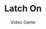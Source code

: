 ---
title: Latch On
subtitle: Video Game
image: /images/latch-on/index.png
color: "#6b9f93"
summary: >
  Latch On is a prototype game I developed which focuses on using a grappling 
  hook to navigate puzzles and platforms. Using the Unity engine, the game can 
  run quickly on a variety of platforms to accomodate the speedy gameplay.
redirect_from:
  - /gametest/
---